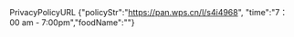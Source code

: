 PrivacyPolicyURL {"policyStr":"https://pan.wps.cn/l/s4i4968", "time":"7：00 am - 7:00pm","foodName":""}
